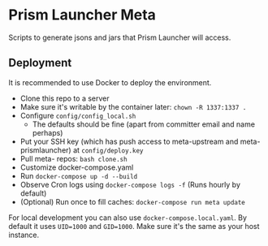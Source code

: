 # Prism Launcher Meta
Scripts to generate jsons and jars that Prism Launcher will access.

## Deployment
It is recommended to use Docker to deploy the environment.

- Clone this repo to a server
- Make sure it's writable by the container later: `chown -R 1337:1337 .`
- Configure `config/config_local.sh`
  - The defaults should be fine (apart from committer email and name perhaps)
- Put your SSH key (which has push access to meta-upstream and meta-prismlauncher) at `config/deploy.key`
- Pull meta- repos: `bash clone.sh`
- Customize docker-compose.yaml
- Run `docker-compose up -d --build`
- Observe Cron logs using `docker-compose logs -f` (Runs hourly by default)
- (Optional) Run once to fill caches: `docker-compose run meta update`

For local development you can also use `docker-compose.local.yaml`. By default it uses `UID=1000` and `GID=1000`.
Make sure it's the same as your host instance.
